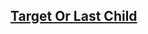 <!-- 11. Target Or Last Child -->
<section
  id="target-or-last-child"
  aria-labelledby="target-or-last-child"
  data-item="11. Target Or Last Child"
>
  <h2><a href="#target-or-last-child">Target Or Last Child</a></h2>
  

</section>
